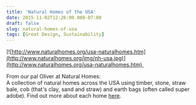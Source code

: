 ```yaml
---
title: 'Natural Homes of the USA'
date: 2015-11-02T12:26:00.000-07:00
draft: false
slug: natural-homes-of-usa
tags: [Great Design, Sustainability]
---
```


[![http://www.naturalhomes.org/usa-naturalhomes.htm](http://www.naturalhomes.org/img/nh-usa.jpg)](http://www.naturalhomes.org/usa-naturalhomes.htm)   
  
From our pal Oliver at Natural Homes:   
A collection of natural homes across the USA using timber, stone, straw bale, cob (that's clay, sand and straw) and earth bags (often called super adobe). Find out more about each home [here](http://www.naturalhomes.org/usa-naturalhomes.htm).